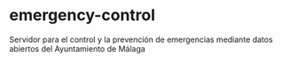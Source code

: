 # emergency-control
Servidor para el control y la prevención de emergencias mediante datos abiertos del Ayuntamiento de Málaga
